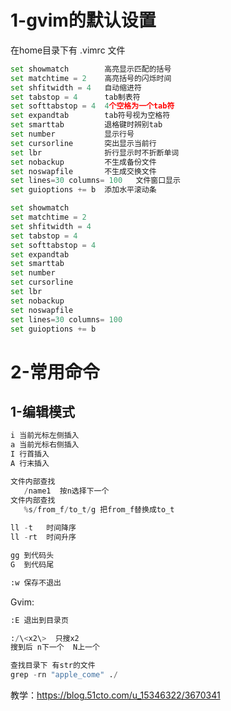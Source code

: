 # 1-gvim的默认设置
在home目录下有 .vimrc 文件
```python
set showmatch        高亮显示匹配的括号
set matchtime = 2    高亮括号的闪烁时间
set shfitwidth = 4   自动缩进符
set tabstop = 4      tab制表符
set softtabstop = 4  4个空格为一个tab符
set expandtab        tab符号视为空格符
set smarttab         退格键时辨别tab
set number           显示行号
set cursorline       突出显示当前行
set lbr              折行显示时不折断单词
set nobackup         不生成备份文件
set noswapfile       不生成交换文件
set lines=30 columns= 100   文件窗口显示
set guioptions += b  添加水平滚动条
```
```python
set showmatch        
set matchtime = 2    
set shfitwidth = 4   
set tabstop = 4      
set softtabstop = 4  
set expandtab        
set smarttab         
set number           
set cursorline       
set lbr              
set nobackup         
set noswapfile       
set lines=30 columns= 100
set guioptions += b 
```

# 2-常用命令
## 1-编辑模式
```python
i 当前光标左侧插入
a 当前光标右侧插入
I 行首插入
A 行末插入
```
```python
文件内部查找
   /name1  按n选择下一个
文件内部查找
   %s/from_f/to_t/g 把from_f替换成to_t
   
ll -t   时间降序
ll -rt  时间升序

gg 到代码头
G  到代码尾

:w 保存不退出
```

Gvim:
```python
:E 退出到目录页

:/\<x2\>  只搜x2
搜到后 n下一个  N上一个

查找目录下 有str的文件
grep -rn "apple_come" ./
```
教学：https://blog.51cto.com/u_15346322/3670341



